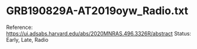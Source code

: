 # GRB190829A-AT2019oyw_Radio.txt

Reference: https://ui.adsabs.harvard.edu/abs/2020MNRAS.496.3326R/abstract
Status: Early, Late, Radio